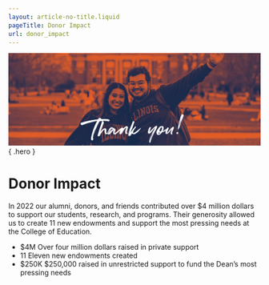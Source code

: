 ```yaml
---
layout: article-no-title.liquid
pageTitle: Donor Impact
url: donor_impact
---
```


![Thank You in cursive script with a picture of two students waving](/img/26/two_students.jpg){ .hero } 

<h1>Donor Impact</h1> 

In 2022 our alumni, donors, and friends contributed over $4 million dollars to support our students, research, and programs. Their generosity allowed us to create 11 new endowments and support the most pressing needs at the College of Education.

<ul class="stats no-bullets">
<li><span>$4M</span> Over four million dollars raised in private support</li>
<li><span>11</span> Eleven new endowments created</li>
<li><span>$250K</span> $250,000 raised in unrestricted support to fund the Dean’s most pressing needs</li>
</ul>
